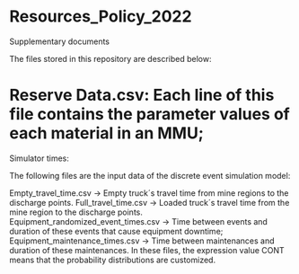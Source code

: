 # Resources_Policy_2022
Supplementary documents

The files stored in this repository are described below:

Reserve Data.csv: Each line of this file contains the parameter values of each material in an MMU;
=================================================================================================
Simulator times:

The following files are the input data of the discrete event simulation model:

Empty_travel_time.csv -> Empty truck´s travel time from mine regions to the discharge points.
Full_travel_time.csv -> Loaded truck´s travel time from the mine region to the discharge points.
Equipment_randomized_event_times.csv -> Time between events and duration of these events that cause equipment downtime;
Equipment_maintenance_times.csv -> Time between maintenances and duration of these maintenances.
In these files, the expression value CONT means that the probability distributions are customized.
